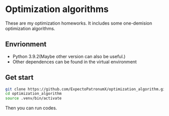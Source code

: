 # Optimization algorithms

These are my optimization homeworks.
It includes some one-demision optimization algorithms.

## Envrionment
 - Python 3.9.2(Maybe other version can also be useful.)
 - Other dependences can be found in the virtual environment

## Get start

```bash
git clone https://github.com/ExpectoPatronumX/optimization_algorithm.git
cd optimization_algorithm
source .venv/bin/activate
```

Then you can run codes.
